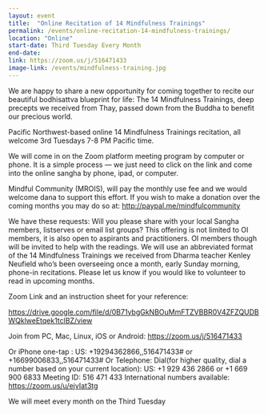 ```yaml
---
layout: event
title:  "Online Recitation of 14 Mindfulness Trainings"
permalink: /events/online-recitation-14-mindfulness-trainings/
location: "Online"
start-date: Third Tuesday Every Month 
end-date:   
link: https://zoom.us/j/516471433
image-link: /events/mindfulness-training.jpg
---
```


We are happy to share a new opportunity for coming together to recite our beautiful bodhisattva blueprint for life:
The 14 Mindfulness Trainings, deep precepts we received from Thay, passed down from the Buddha to benefit our precious world.

Pacific Northwest-based online 14 Mindfulness Trainings recitation, all welcome
3rd Tuesdays 7-8 PM Pacific time.

We will come in on the Zoom platform meeting program by computer or phone.
It is a simple process — we just need to click on the link and come into the online sangha by phone, ipad, or computer.

Mindful Community (MROIS), will pay the monthly use fee and we would welcome dana to support this effort.
If you wish to make a donation over the coming months you may do so at: <http://paypal.me/mindfulcommunity>

We have these requests: Will you please share with your local Sangha members, listserves or email list groups?
This offering is not limited to OI members, it is also open to aspirants and practitioners.
OI members though will be invited to help with the readings. We will use an abbreviated format of the 14 Mindfulness Trainings we received from Dharma teacher Kenley Neufield who’s been overseeing once a month, early Sunday morning, phone-in recitations. Please let us know if you would like to volunteer to read in upcoming months.

Zoom Link and an instruction sheet for your reference:

<https://drive.google.com/file/d/0B71ybgGkNBOuMmFTZVBBR0V4ZFZQUDBWQklweEtqek1tclBZ/view>

Join from PC, Mac, Linux, iOS or Android: <https://zoom.us/j/516471433>

Or iPhone one-tap :
    US: +19294362866,,516471433#  or +16699006833,,516471433# 
Or Telephone:
    Dial(for higher quality, dial a number based on your current location): 
        US: +1 929 436 2866  or +1 669 900 6833 
    Meeting ID: 516 471 433
    International numbers available: https://zoom.us/u/ejvIat3tg


We will meet every month on the Third Tuesday
